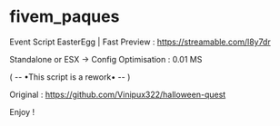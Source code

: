 # fivem_paques

Event Script EasterEgg | 
Fast Preview : https://streamable.com/l8y7dr

Standalone or ESX -> Config
Optimisation : 0.01 MS

( -- •This script is a rework• -- )

Original : https://github.com/Vinipux322/halloween-quest

Enjoy !
